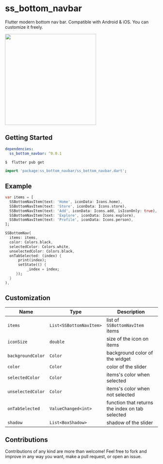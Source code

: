 # ss_bottom_navbar

Flutter modern bottom nav bar. Compatible with Android & iOS. You can customize it freely.

<img src="" width="300" />

## Getting Started

```yaml
dependencies:
  ss_bottom_navbar: ^0.0.1
```

```bash
$  flutter pub get
```

```dart
import 'package:ss_bottom_navbar/ss_bottom_navbar.dart';
```

## Example

```dart
var items = [
  SSBottomNavItem(text: 'Home', iconData: Icons.home),
  SSBottomNavItem(text: 'Store', iconData: Icons.store),
  SSBottomNavItem(text: 'Add', iconData: Icons.add, isIconOnly: true),
  SSBottomNavItem(text: 'Explore', iconData: Icons.explore),
  SSBottomNavItem(text: 'Profile', iconData: Icons.person),
];
```
```dart
SSBottomNav(
  items: items,
  color: Colors.black,
  selectedColor: Colors.white,
  unselectedColor: Colors.black,
  onTabSelected: (index) {
	  print(index);
	  setState(() {
		  _index = index;
	 });
  }
),
```
## Customization

|Name|  Type| Description|
|--|--|--|
| `items` |`List<SSBottomNavItem>`| list of `SSBottomNavItem` items |
|`iconSize`| `double`| size of the icon on items |
| `backgroundColor`| `Color` | background color of the widget|
| `color`| `Color`| color of the slider |
| `selectedColor`| `Color`| items's color when selected |
| `unselectedColor`| `Color`| items's color when not selected |
| `onTabSelected`| `ValueChanged<int>`| function that returns the index on tab selected|
| `shadow`| `List<BoxShadow>`| shadow of the slider |

## Contributions

Contributions of any kind are more than welcome! Feel free to fork and improve in any way you want, make a pull request, or open an issue.
